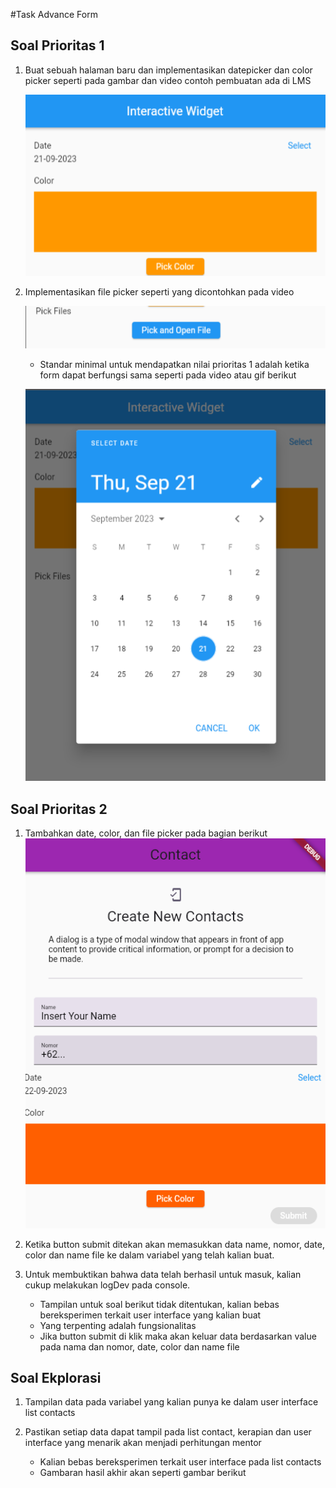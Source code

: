 #Task Advance Form

## Soal Prioritas 1

1. Buat sebuah halaman baru dan implementasikan datepicker dan color picker seperti pada gambar dan video contoh pembuatan ada di LMS
   
   ![soalprioritas1](soalprioritas1.1.png)

2. Implementasikan file picker seperti yang dicontohkan pada video
   
   ![soalprioritas1](soalprioritas1.2.png)

   - Standar minimal untuk mendapatkan nilai prioritas 1 adalah ketika form dapat berfungsi sama seperti pada video  atau  gif  berikut 
    
   ![soalprioritas1](soalprioritas1.3.png)

## Soal Prioritas 2

1. Tambahkan date, color, dan file picker pada bagian berikut 
   ![soalprioritas2](soalprioritas2.1.png)

2. Ketika button submit ditekan akan memasukkan data name, nomor, date, color dan name  file ke dalam variabel yang telah kalian buat. 

3. Untuk membuktikan bahwa data telah berhasil untuk masuk, kalian cukup melakukan logDev pada console. 
   - Tampilan untuk soal berikut tidak ditentukan, kalian bebas bereksperimen terkait user interface yang kalian buat
   - Yang terpenting adalah fungsionalitas
   - Jika button submit di klik maka akan keluar data berdasarkan value pada nama dan nomor, date, color dan name file

## Soal Ekplorasi

1. Tampilan data pada variabel yang kalian punya ke dalam user interface list contacts

2. Pastikan setiap data dapat tampil pada list contact, kerapian dan user interface yang menarik akan menjadi perhitungan mentor
   - Kalian bebas bereksperimen terkait user interface pada list contacts
   - Gambaran hasil akhir akan seperti gambar berikut
